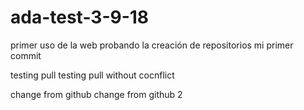 # ada-test-3-9-18
primer uso de la web probando la creación de repositorios
mi primer commit

testing pull
testing pull without cocnflict

change from github
change from github 2

